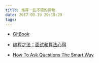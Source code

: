 ```yaml
---
title: 推荐一些不错的读物
date: 2017-03-19 20:18:29
tags:
---
```


* [GitBook](https://www.gitbook.com/explore)

* [编程之法：面试和算法心得](https://www.gitbook.com/book/wizardforcel/the-art-of-programming-by-july/details)

* [How To Ask Questions The Smart Way](http://www.catb.org/~esr/faqs/smart-questions.html)




